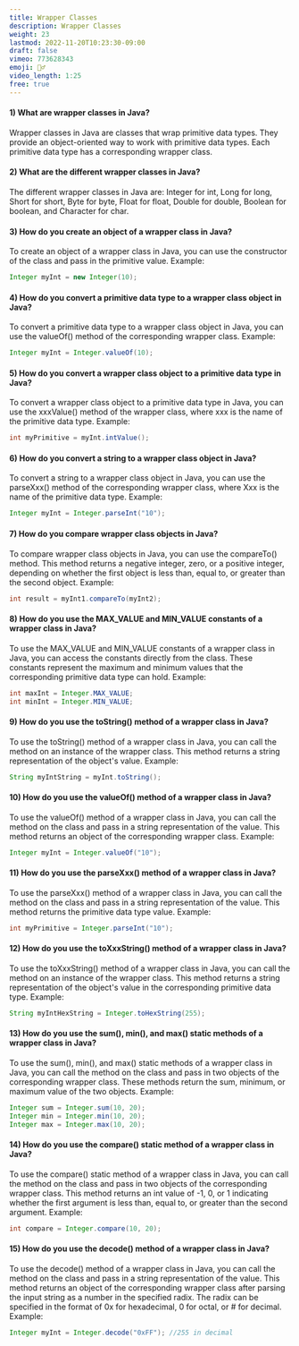 ```yaml
---
title: Wrapper Classes
description: Wrapper Classes
weight: 23
lastmod: 2022-11-20T10:23:30-09:00
draft: false
vimeo: 773628343
emoji: 👮‍♂️
video_length: 1:25
free: true
---
```


#### 1) What are wrapper classes in Java?
Wrapper classes in Java are classes that wrap primitive data types. They provide an object-oriented way to work with primitive data types. Each primitive data type has a corresponding wrapper class.

#### 2) What are the different wrapper classes in Java?
The different wrapper classes in Java are: Integer for int, Long for long, Short for short, Byte for byte, Float for float, Double for double, Boolean for boolean, and Character for char.

#### 3) How do you create an object of a wrapper class in Java?
To create an object of a wrapper class in Java, you can use the constructor of the class and pass in the primitive value. Example:
```java
Integer myInt = new Integer(10);
```

#### 4) How do you convert a primitive data type to a wrapper class object in Java?
To convert a primitive data type to a wrapper class object in Java, you can use the valueOf() method of the corresponding wrapper class. Example:
```java
Integer myInt = Integer.valueOf(10);
```

#### 5) How do you convert a wrapper class object to a primitive data type in Java?
To convert a wrapper class object to a primitive data type in Java, you can use the xxxValue() method of the wrapper class, where xxx is the name of the primitive data type. Example:
```java
int myPrimitive = myInt.intValue();
```

#### 6) How do you convert a string to a wrapper class object in Java?
To convert a string to a wrapper class object in Java, you can use the parseXxx() method of the corresponding wrapper class, where Xxx is the name of the primitive data type. Example:
```java
Integer myInt = Integer.parseInt("10");
```

#### 7) How do you compare wrapper class objects in Java?
To compare wrapper class objects in Java, you can use the compareTo() method. This method returns a negative integer, zero, or a positive integer, depending on whether the first object is less than, equal to, or greater than the second object. Example:
```java
int result = myInt1.compareTo(myInt2);
```

#### 8) How do you use the MAX_VALUE and MIN_VALUE constants of a wrapper class in Java?
To use the MAX_VALUE and MIN_VALUE constants of a wrapper class in Java, you can access the constants directly from the class. These constants represent the maximum and minimum values that the corresponding primitive data type can hold. Example:

```java
int maxInt = Integer.MAX_VALUE;
int minInt = Integer.MIN_VALUE;
```

#### 9) How do you use the toString() method of a wrapper class in Java?
To use the toString() method of a wrapper class in Java, you can call the method on an instance of the wrapper class. This method returns a string representation of the object's value. Example:
```java
String myIntString = myInt.toString();
```
#### 10) How do you use the valueOf() method of a wrapper class in Java?
To use the valueOf() method of a wrapper class in Java, you can call the method on the class and pass in a string representation of the value. This method returns an object of the corresponding wrapper class. Example:
```java
Integer myInt = Integer.valueOf("10");
```

#### 11) How do you use the parseXxx() method of a wrapper class in Java?
To use the parseXxx() method of a wrapper class in Java, you can call the method on the class and pass in a string representation of the value. This method returns the primitive data type value. Example:
```java
int myPrimitive = Integer.parseInt("10");
```

#### 12) How do you use the toXxxString() method of a wrapper class in Java?
To use the toXxxString() method of a wrapper class in Java, you can call the method on an instance of the wrapper class. This method returns a string representation of the object's value in the corresponding primitive data type. Example:
```java
String myIntHexString = Integer.toHexString(255);
```

#### 13) How do you use the sum(), min(), and max() static methods of a wrapper class in Java?
To use the sum(), min(), and max() static methods of a wrapper class in Java, you can call the method on the class and pass in two objects of the corresponding wrapper class. These methods return the sum, minimum, or maximum value of the two objects. Example:
```java
Integer sum = Integer.sum(10, 20);
Integer min = Integer.min(10, 20);
Integer max = Integer.max(10, 20);
```

#### 14) How do you use the compare() static method of a wrapper class in Java?
To use the compare() static method of a wrapper class in Java, you can call the method on the class and pass in two objects of the corresponding wrapper class. This method returns an int value of -1, 0, or 1 indicating whether the first argument is less than, equal to, or greater than the second argument. Example:
```java
int compare = Integer.compare(10, 20);
```

#### 15) How do you use the decode() method of a wrapper class in Java?
To use the decode() method of a wrapper class in Java, you can call the method on the class and pass in a string representation of the value. This method returns an object of the corresponding wrapper class after parsing the input string as a number in the specified radix. The radix can be specified in the format of 0x for hexadecimal, 0 for octal, or # for decimal. Example:

```java
Integer myInt = Integer.decode("0xFF"); //255 in decimal
```
